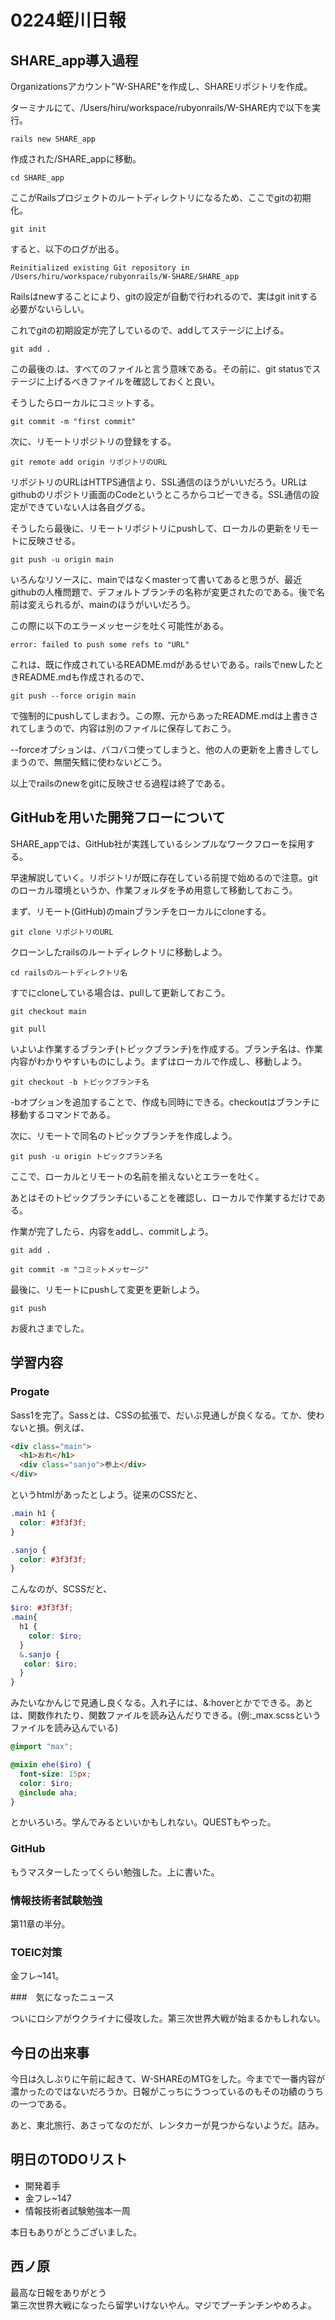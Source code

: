 # 0224蛭川日報

## SHARE_app導入過程

Organizationsアカウント"W-SHARE"を作成し、SHAREリポジトリを作成。

ターミナルにて、/Users/hiru/workspace/rubyonrails/W-SHARE内で以下を実行。

```
rails new SHARE_app
```

作成された/SHARE_appに移動。

```
cd SHARE_app
```

ここがRailsプロジェクトのルートディレクトリになるため、ここでgitの初期化。

```
git init
```

すると、以下のログが出る。

```
Reinitialized existing Git repository in /Users/hiru/workspace/rubyonrails/W-SHARE/SHARE_app
```

Railsはnewすることにより、gitの設定が自動で行われるので、実はgit initする必要がないらしい。

これでgitの初期設定が完了しているので、addしてステージに上げる。

```
git add .
```

この最後の.は、すべてのファイルと言う意味である。その前に、git statusでステージに上げるべきファイルを確認しておくと良い。

そうしたらローカルにコミットする。

```
git commit -m "first commit"
```

次に、リモートリポジトリの登録をする。

```
git remote add origin リポジトリのURL
```

リポジトリのURLはHTTPS通信より、SSL通信のほうがいいだろう。URLはgithubのリポジトリ画面のCodeというところからコピーできる。SSL通信の設定ができていない人は各自ググる。

そうしたら最後に、リモートリポジトリにpushして、ローカルの更新をリモートに反映させる。

```
git push -u origin main
```

いろんなリソースに、mainではなくmasterって書いてあると思うが、最近githubの人権問題で、デフォルトブランチの名称が変更されたのである。後で名前は変えられるが、mainのほうがいいだろう。

この際に以下のエラーメッセージを吐く可能性がある。

```
error: failed to push some refs to "URL"
```

これは、既に作成されているREADME.mdがあるせいである。railsでnewしたときREADME.mdも作成されるので、

```
git push --force origin main
```

で強制的にpushしてしまおう。この際、元からあったREADME.mdは上書きされてしまうので、内容は別のファイルに保存しておこう。

--forceオプションは、バコバコ使ってしまうと、他の人の更新を上書きしてしまうので、無闇矢鱈に使わないどこう。

以上でrailsのnewをgitに反映させる過程は終了である。

## GitHubを用いた開発フローについて

SHARE_appでは、GitHub社が実践しているシンプルなワークフローを採用する。

早速解説していく。リポジトリが既に存在している前提で始めるので注意。gitのローカル環境というか、作業フォルダを予め用意して移動しておこう。

まず、リモート(GitHub)のmainブランチをローカルにcloneする。

```
git clone リポジトリのURL
```

クローンしたrailsのルートディレクトリに移動しよう。

```
cd railsのルートディレクトリ名
```

すでにcloneしている場合は、pullして更新しておこう。

```
git checkout main

git pull
```

いよいよ作業するブランチ(トピックブランチ)を作成する。ブランチ名は、作業内容がわかりやすいものにしよう。まずはローカルで作成し、移動しよう。

```
git checkout -b トピックブランチ名
```

-bオプションを追加することで、作成も同時にできる。checkoutはブランチに移動するコマンドである。

次に、リモートで同名のトピックブランチを作成しよう。

```
git push -u origin トピックブランチ名
```

ここで、ローカルとリモートの名前を揃えないとエラーを吐く。

あとはそのトピックブランチにいることを確認し、ローカルで作業するだけである。

作業が完了したら、内容をaddし、commitしよう。

```
git add .

git commit -m "コミットメッセージ"
```

最後に、リモートにpushして変更を更新しよう。

```
git push
```

お疲れさまでした。

## 学習内容

### Progate

Sass1を完了。Sassとは、CSSの拡張で、だいぶ見通しが良くなる。てか、使わないと損。例えば、

```html
<div class="main">
  <h1>おれ</h1>
  <div class="sanjo">参上</div>
</div>
```

というhtmlがあったとしよう。従来のCSSだと、

```css
.main h1 {
  color: #3f3f3f;
}

.sanjo {
  color: #3f3f3f;
}
```

こんなのが、SCSSだと、

```scss
$iro: #3f3f3f;
.main{
  h1 {
    color: $iro;
  }
  &.sanjo {
   color: $iro;
  }
}
```

みたいなかんじで見通し良くなる。入れ子には、&:hoverとかでできる。あとは、関数作れたり、関数ファイルを読み込んだりできる。(例:_max.scssというファイルを読み込んでいる)

```scss
@import "max";

@mixin ehe($iro) {
  font-size: 15px;
  color: $iro;
  @include aha;
}
```

とかいろいろ。学んでみるといいかもしれない。QUESTもやった。

### GitHub

もうマスターしたってくらい勉強した。上に書いた。

### 情報技術者試験勉強

第11章の半分。

### TOEIC対策

金フレ~141。

###　気になったニュース

ついにロシアがウクライナに侵攻した。第三次世界大戦が始まるかもしれない。

## 今日の出来事

今日は久しぶりに午前に起きて、W-SHAREのMTGをした。今までで一番内容が濃かったのではないだろうか。日報がこっちにうつっているのもその功績のうちの一つである。

あと、東北旅行、あさってなのだが、レンタカーが見つからないようだ。詰み。

## 明日のTODOリスト

- 開発着手
- 金フレ~147
- 情報技術者試験勉強本一周

本日もありがとうございました。

## 西ノ原
最高な日報をありがとう  
第三次世界大戦になったら留学いけないやん。マジでプーチンチンやめろよ。
